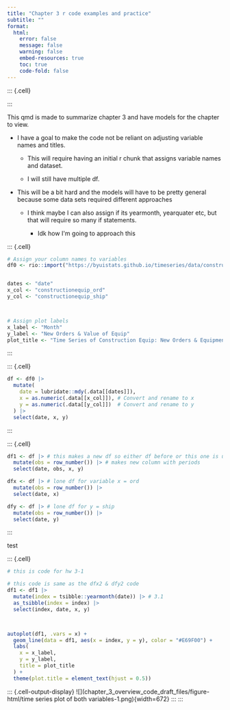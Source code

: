 ```yaml
---
title: "Chapter 3 r code examples and practice"
subtitle: ""
format: 
  html:
    error: false
    message: false
    warning: false
    embed-resources: true
    toc: true
    code-fold: false
---
```



::: {.cell}

:::




This qmd is made to summarize chapter 3 and have models for the chapter to view.

-   I have a goal to make the code not be reliant on adjusting variable names and titles.

    -   This will require having an initial r chunk that assigns variable names and dataset.

    -   I will still have multiple df.

-   This will be a bit hard and the models will have to be pretty general because some data sets required different approaches

    -   I think maybe I can also assign if its yearmonth, yearquater etc, but that will require so many if statements.

        -   Idk how I'm going to approach this




::: {.cell}

```{.r .cell-code}
# Assign your column names to variables
df0 <- rio::import("https://byuistats.github.io/timeseries/data/constructionequip_manu_orders_shipments.csv")


dates <- "date"
x_col <- "constructionequip_ord"
y_col <- "constructionequip_ship"



# Assign plot labels
x_label <- "Month"
y_label <- "New Orders & Value of Equip"
plot_title <- "Time Series of Construction Equip: New Orders & Equipment"
```
:::

::: {.cell}

```{.r .cell-code}
df <- df0 |>
  mutate(
    date = lubridate::mdy(.data[[dates]]),
    x = as.numeric(.data[[x_col]]), # Convert and rename to x
    y = as.numeric(.data[[y_col]])  # Convert and rename to y
  ) |>
  select(date, x, y) 
```
:::

::: {.cell}

```{.r .cell-code}
df1 <- df |> # this makes a new df so either df before or this one is use. 
  mutate(obs = row_number()) |> # makes new column with periods
  select(date, obs, x, y)

dfx <- df |> # lone df for variable x = ord
  mutate(obs = row_number()) |> 
  select(date, x)

dfy <- df |> # lone df for y = ship
  mutate(obs = row_number()) |> 
  select(date, y)
```
:::




test




::: {.cell}

```{.r .cell-code}
# this is code for hw 3-1

# this code is same as the dfx2 & dfy2 code
df1 <- df1 |>
  mutate(index = tsibble::yearmonth(date)) |> # 3.1
  as_tsibble(index = index) |>
  select(index, date, x, y)



autoplot(df1, .vars = x) +
  geom_line(data = df1, aes(x = index, y = y), color = "#E69F00") +
  labs(
    x = x_label,
    y = y_label,
    title = plot_title
  ) +
  theme(plot.title = element_text(hjust = 0.5))
```

::: {.cell-output-display}
![](chapter_3_overview_code_draft_files/figure-html/time series plot of both variables-1.png){width=672}
:::
:::

